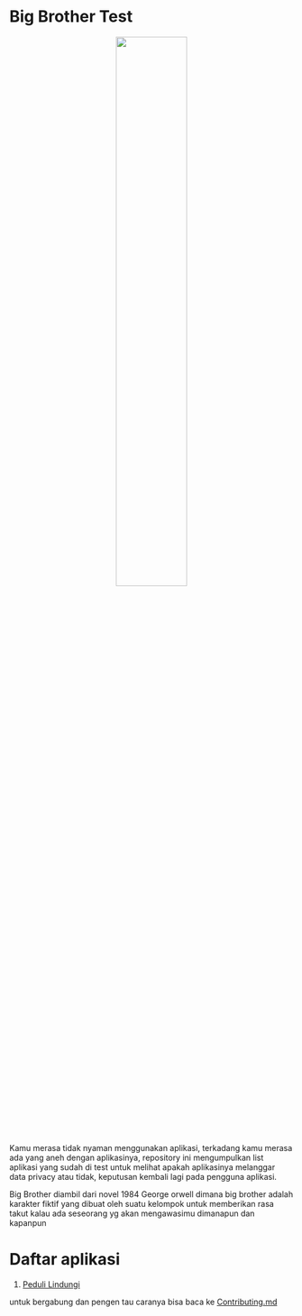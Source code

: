 # Big Brother Test

<p align="center">
    <img height=50% width=50% src="https://assets-eu-01.kc-usercontent.com/bcd02f72-b50c-0179-8b4b-5e44f5340bd4/1c94d79b-a651-47df-aeb2-d7fce7570a22/george-orwell-quotes-header-min.jpg">
</p>

Kamu merasa tidak nyaman menggunakan aplikasi, terkadang kamu merasa ada yang aneh dengan aplikasinya, repository ini mengumpulkan list aplikasi yang sudah di test untuk melihat apakah aplikasinya melanggar data privacy atau tidak, keputusan kembali lagi pada pengguna aplikasi.

Big Brother diambil dari novel 1984 George orwell dimana big brother adalah karakter fiktif yang dibuat oleh suatu kelompok untuk memberikan rasa takut kalau ada seseorang yg akan mengawasimu dimanapun dan kapanpun

# Daftar aplikasi
1. [Peduli Lindungi](peduli-lindungi/mobile-app-android-en.md)

untuk bergabung dan pengen tau caranya bisa baca ke [Contributing.md](CONTRIBUTING.md)